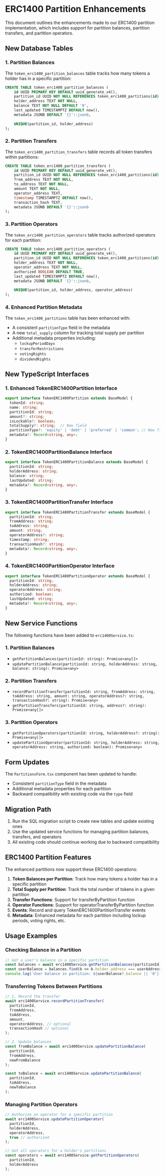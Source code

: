 # ERC1400 Partition Enhancements

This document outlines the enhancements made to our ERC1400 partition implementation, which includes support for partition balances, partition transfers, and partition operators.

## New Database Tables

### 1. Partition Balances

The `token_erc1400_partition_balances` table tracks how many tokens a holder has in a specific partition:

```sql
CREATE TABLE token_erc1400_partition_balances (
    id UUID PRIMARY KEY DEFAULT uuid_generate_v4(),
    partition_id UUID NOT NULL REFERENCES token_erc1400_partitions(id) ON DELETE CASCADE,
    holder_address TEXT NOT NULL,
    balance TEXT NOT NULL DEFAULT '0',
    last_updated TIMESTAMPTZ DEFAULT now(),
    metadata JSONB DEFAULT '{}'::jsonb,
    
    UNIQUE(partition_id, holder_address)
);
```

### 2. Partition Transfers

The `token_erc1400_partition_transfers` table records all token transfers within partitions:

```sql
CREATE TABLE token_erc1400_partition_transfers (
    id UUID PRIMARY KEY DEFAULT uuid_generate_v4(),
    partition_id UUID NOT NULL REFERENCES token_erc1400_partitions(id) ON DELETE CASCADE,
    from_address TEXT NOT NULL,
    to_address TEXT NOT NULL,
    amount TEXT NOT NULL,
    operator_address TEXT,
    timestamp TIMESTAMPTZ DEFAULT now(),
    transaction_hash TEXT,
    metadata JSONB DEFAULT '{}'::jsonb
);
```

### 3. Partition Operators

The `token_erc1400_partition_operators` table tracks authorized operators for each partition:

```sql
CREATE TABLE token_erc1400_partition_operators (
    id UUID PRIMARY KEY DEFAULT uuid_generate_v4(),
    partition_id UUID NOT NULL REFERENCES token_erc1400_partitions(id) ON DELETE CASCADE,
    holder_address TEXT NOT NULL,
    operator_address TEXT NOT NULL,
    authorized BOOLEAN DEFAULT TRUE,
    last_updated TIMESTAMPTZ DEFAULT now(),
    metadata JSONB DEFAULT '{}'::jsonb,
    
    UNIQUE(partition_id, holder_address, operator_address)
);
```

### 4. Enhanced Partition Metadata

The `token_erc1400_partitions` table has been enhanced with:

- A consistent `partitionType` field in the metadata
- A new `total_supply` column for tracking total supply per partition
- Additional metadata properties including:
  - `lockupPeriodDays`
  - `transferRestrictions`
  - `votingRights`
  - `dividendRights`

## New TypeScript Interfaces

### 1. Enhanced TokenERC1400Partition Interface

```typescript
export interface TokenERC1400Partition extends BaseModel {
  tokenId: string;
  name: string;
  partitionId: string;
  amount?: string;
  isLockable?: boolean;
  totalSupply?: string;  // New field
  partitionType?: 'equity' | 'debt' | 'preferred' | 'common'; // New field
  metadata?: Record<string, any>;
}
```

### 2. TokenERC1400PartitionBalance Interface

```typescript
export interface TokenERC1400PartitionBalance extends BaseModel {
  partitionId: string;
  holderAddress: string;
  balance: string;
  lastUpdated: string;
  metadata?: Record<string, any>;
}
```

### 3. TokenERC1400PartitionTransfer Interface

```typescript
export interface TokenERC1400PartitionTransfer extends BaseModel {
  partitionId: string;
  fromAddress: string;
  toAddress: string;
  amount: string;
  operatorAddress?: string;
  timestamp: string;
  transactionHash?: string;
  metadata?: Record<string, any>;
}
```

### 4. TokenERC1400PartitionOperator Interface

```typescript
export interface TokenERC1400PartitionOperator extends BaseModel {
  partitionId: string;
  holderAddress: string;
  operatorAddress: string;
  authorized: boolean;
  lastUpdated: string;
  metadata?: Record<string, any>;
}
```

## New Service Functions

The following functions have been added to `erc1400Service.ts`:

### 1. Partition Balances

- `getPartitionBalances(partitionId: string): Promise<any[]>`
- `updatePartitionBalance(partitionId: string, holderAddress: string, balance: string): Promise<any>`

### 2. Partition Transfers

- `recordPartitionTransfer(partitionId: string, fromAddress: string, toAddress: string, amount: string, operatorAddress?: string, transactionHash?: string): Promise<any>`
- `getPartitionTransfers(partitionId: string, address?: string): Promise<any[]>`

### 3. Partition Operators

- `getPartitionOperators(partitionId: string, holderAddress?: string): Promise<any[]>`
- `updatePartitionOperator(partitionId: string, holderAddress: string, operatorAddress: string, authorized: boolean): Promise<any>`

## Form Updates

The `PartitionsForm.tsx` component has been updated to handle:

- Consistent `partitionType` field in the metadata
- Additional metadata properties for each partition
- Backward compatibility with existing code via the `type` field

## Migration Path

1. Run the SQL migration script to create new tables and update existing ones
2. Use the updated service functions for managing partition balances, transfers, and operators
3. All existing code should continue working due to backward compatibility

## ERC1400 Partition Features

The enhanced partitions now support these ERC1400 operations:

1. **Token Balances per Partition**: Track how many tokens a holder has in a specific partition
2. **Total Supply per Partition**: Track the total number of tokens in a given partition
3. **Transfer Functions**: Support for transferByPartition function
4. **Operator Functions**: Support for operatorTransferByPartition function
5. **Events**: Record and query TokenERC1400PartitionTransfer events
6. **Metadata**: Enhanced metadata for each partition including lockup periods, voting rights, etc.

## Usage Examples

### Checking Balance in a Partition

```typescript
// Get a user's balance in a specific partition
const balances = await erc1400Service.getPartitionBalances(partitionId);
const userBalance = balances.find(b => b.holder_address === userAddress);
console.log(`User balance in partition: ${userBalance?.balance || '0'}`);
```

### Transferring Tokens Between Partitions

```typescript
// 1. Record the transfer
await erc1400Service.recordPartitionTransfer(
  partitionId,
  fromAddress,
  toAddress,
  amount,
  operatorAddress, // optional
  transactionHash // optional
);

// 2. Update balances
const fromBalance = await erc1400Service.updatePartitionBalance(
  partitionId,
  fromAddress,
  newFromBalance
);

const toBalance = await erc1400Service.updatePartitionBalance(
  partitionId,
  toAddress,
  newToBalance
);
```

### Managing Partition Operators

```typescript
// Authorize an operator for a specific partition
await erc1400Service.updatePartitionOperator(
  partitionId,
  holderAddress,
  operatorAddress,
  true // authorized
);

// Get all operators for a holder's partitions
const operators = await erc1400Service.getPartitionOperators(
  partitionId,
  holderAddress
);
``` 
